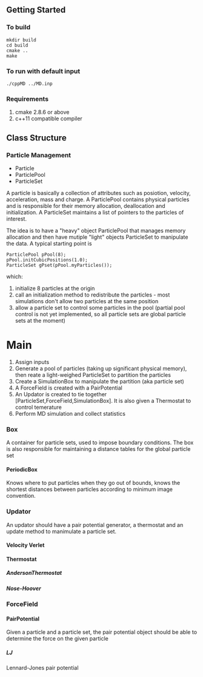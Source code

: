 Getting Started
---------------

### To build
    mkdir build
    cd build
    cmake ..
    make

### To run with default input
    ./cppMD ../MD.inp

### Requirements
1. cmake 2.8.6 or above
2. c++11 compatible compiler

Class Structure
---------------

### Particle Management
* Particle
* ParticlePool
* ParticleSet

A particle is basically a collection of attributes such as posiotion, velocity, acceleration, mass and charge. A ParticlePool contains physical particles and is responsible for their memory allocation, deallocation and initialization. A ParticleSet maintains a list of pointers to the particles of interest.
  
  The idea is to have a "heavy" object ParticlePool that manages memory allocation and then have mutiple "light" objects ParticleSet to manipulate the data. A typical starting point is
  
    ParticlePool pPool(8); 
    pPool.initCubicPositions(1.0);
    ParticleSet gPset(pPool.myParticles());
  
  which:
  1. initialize 8 particles at the origin
  2. call an initialization method to redistribute the particles - most simulations don't allow two particles at the same position
  3. allow a particle set to control some particles in the pool (partial pool control is not yet implemented, so all particle sets are global particle sets at the moment)

Main
====
1. Assign inputs
2. Generate a pool of particles (taking up significant physical memory), then reate a light-weighed ParticleSet to partition the particles
3. Create a SimulationBox to manipulate the partition (aka particle set)
4. A ForceField is created with a PairPotential
5. An Updator is created to tie together [ParticleSet,ForceField,SimulationBox]. It is also given a Thermostat to control temerature
6. Perform MD simulation and collect statistics

### Box
A container for particle sets, used to impose boundary conditions. The box is also responsible for maintaining a distance tables for the global particle set

#### PeriodicBox
Knows where to put particles when they go out of bounds, knows the shortest distances between particles according to minimum image convention.

### Updator
An updator should have a pair potential generator, a thermostat and an update method to manimulate a particle set.

#### Velocity Verlet

#### Thermostat

##### AndersonThermostat

##### Nose-Hoover

### ForceField
#### PairPotential
Given a particle and a particle set, the pair potential object should be able to determine the force on the given particle

##### LJ
Lennard-Jones pair potential
	


